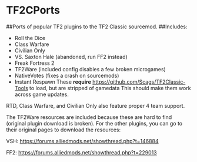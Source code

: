 # TF2CPorts
##Ports of popular TF2 plugins to the TF2 Classic sourcemod.
##Includes:
- Roll the Dice
- Class Warfare
- Civilian Only
- VS. Saxton Hale (abandoned, run FF2 instead)
- Freak Fortress 2
- TF2Ware (included config disables a few broken microgames)
- NativeVotes (fixes a crash on sourcemods)
- Instant Respawn
These **require** https://github.com/Scags/TF2Classic-Tools to load, but are stripped of gamedata
This should make them work across game updates.

RTD, Class Warfare, and Civilian Only also feature proper 4 team support.

The TF2Ware resources are included because these are hard to find (original plugin download is broken). For the other plugins, you can go
to their original pages to download the resources:

VSH: https://forums.alliedmods.net/showthread.php?t=146884

FF2: https://forums.alliedmods.net/showthread.php?t=229013

